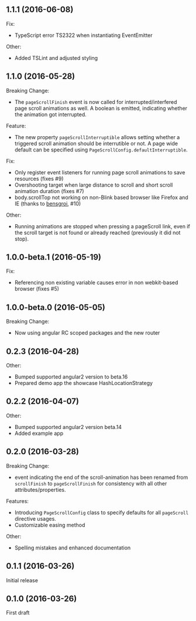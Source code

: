 ## 1.1.1 (2016-06-08)

Fix:

- TypeScript error TS2322 when instantiating EventEmitter

Other:

- Added TSLint and adjusted styling

## 1.1.0 (2016-05-28)

Breaking Change:

- The `pageScrollFinish` event is now called for interrupted/interfered page 
scroll animations as well. A boolean is emitted, indicating whether the 
animation got interrupted.

Feature:

- The new property `pageScrollInterruptible` allows setting whether a 
triggered scroll animation should be interrutible or not. A page wide 
default can be specified using `PageScrollConfig.defaultInterruptible`.

Fix:

- Only register event listeners for running page scroll animations to 
save resources (fixes #9)
- Overshooting target when large distance to scroll and short scroll animation 
duration (fixes #7)
- body.scrollTop not working on non-Blink based browser like Firefox and IE 
(thanks to [bensgroi](https://github.com/bensgroi), #10)
 
Other:

- Running animations are stopped when pressing a pageScroll link, even if the 
scroll target is not found or already reached (previously it did not stop).

## 1.0.0-beta.1 (2016-05-19)

Fix:

- Referencing non existing variable causes error in non webkit-based 
browser (fixes #5)

## 1.0.0-beta.0 (2016-05-05)

Breaking Change:

- Now using angular RC scoped packages and the new router

## 0.2.3 (2016-04-28)

Other:

- Bumped supported angular2 version to beta.16
- Prepared demo app the showcase HashLocationStrategy

## 0.2.2 (2016-04-07)

Other:

- Bumped supported angular2 version beta.14
- Added example app

## 0.2.0 (2016-03-28)

Breaking Change:

- event indicating the end of the scroll-animation has been renamed from 
`scrollFinish` to `pageScrollFinish` for consistency with all other 
attributes/properties.
  
Features:

- Introducing `PageScrollConfig` class to specify defaults for all 
`pageScroll` directive usages.
- Customizable easing method

Other:
- Spelling mistakes and enhanced documentation

## 0.1.1 (2016-03-26)

Initial release

## 0.1.0 (2016-03-26)

First draft
